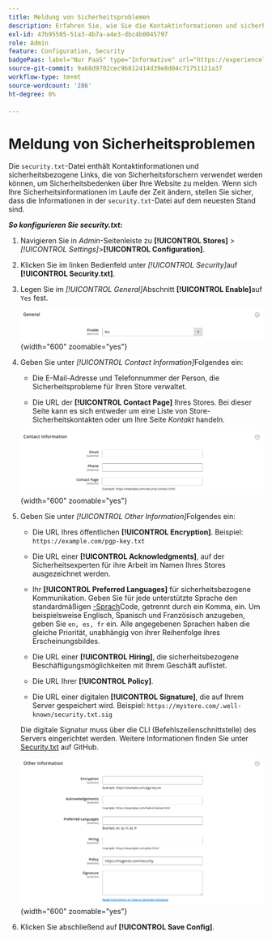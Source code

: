 ```yaml
---
title: Meldung von Sicherheitsproblemen
description: Erfahren Sie, wie Sie die Kontaktinformationen und sicherheitsbezogenen Links konfigurieren, die von Sicherheitsforschern verwendet werden können, um Sicherheitsbedenken bezüglich Ihrer Site zu melden.
exl-id: 47b95505-51a3-4b7a-a4e3-dbc4b0045797
role: Admin
feature: Configuration, Security
badgePaas: label="Nur PaaS" type="Informative" url="https://experienceleague.adobe.com/de/docs/commerce/user-guides/product-solutions" tooltip="Gilt nur für Adobe Commerce in Cloud-Projekten (von Adobe verwaltete PaaS-Infrastruktur) und lokale Projekte."
source-git-commit: 9a68d9702cec9b812414d39e8d04c71751121a37
workflow-type: tm+mt
source-wordcount: '286'
ht-degree: 0%

---
```


# Meldung von Sicherheitsproblemen

Die `security.txt`-Datei enthält Kontaktinformationen und sicherheitsbezogene Links, die von Sicherheitsforschern verwendet werden können, um Sicherheitsbedenken über Ihre Website zu melden. Wenn sich Ihre Sicherheitsinformationen im Laufe der Zeit ändern, stellen Sie sicher, dass die Informationen in der `security.txt`-Datei auf dem neuesten Stand sind.

**_So konfigurieren Sie security.txt:_**

1. Navigieren Sie in _Admin_-Seitenleiste zu **[!UICONTROL Stores]** > _[!UICONTROL Settings]_>**[!UICONTROL Configuration]**.

1. Klicken Sie im linken Bedienfeld unter _[!UICONTROL Security]_&#x200B;auf **[!UICONTROL Security.txt]**.

1. Legen Sie im _[!UICONTROL General]_&#x200B;Abschnitt **[!UICONTROL Enable]**&#x200B;auf `Yes` fest.

   ![Allgemeine Sicherheitskonfiguration](../configuration-reference/security/assets/txt-general.png){width="600" zoomable="yes"}

1. Geben Sie unter _[!UICONTROL Contact Information]_&#x200B;Folgendes ein:

   - Die E-Mail-Adresse und Telefonnummer der Person, die Sicherheitsprobleme für Ihren Store verwaltet.

   - Die URL der **[!UICONTROL Contact Page]** Ihres Stores. Bei dieser Seite kann es sich entweder um eine Liste von Store-Sicherheitskontakten oder um Ihre Seite _Kontakt_ handeln.

   ![Konfiguration der Kontaktinformationen](../configuration-reference/security/assets/txt-contact-info.png){width="600" zoomable="yes"}

1. Geben Sie unter _[!UICONTROL Other Information]_&#x200B;Folgendes ein:

   - Die URL Ihres öffentlichen **[!UICONTROL Encryption]**. Beispiel: `https://example.com/pgp-key.txt`

   - Die URL einer **[!UICONTROL Acknowledgments]**, auf der Sicherheitsexperten für ihre Arbeit im Namen Ihres Stores ausgezeichnet werden.

   - Ihr **[!UICONTROL Preferred Languages]** für sicherheitsbezogene Kommunikation. Geben Sie für jede unterstützte Sprache den standardmäßigen [-Sprach](https://en.wikipedia.org/wiki/List_of_ISO_639-1_codes)Code, getrennt durch ein Komma, ein. Um beispielsweise Englisch, Spanisch und Französisch anzugeben, geben Sie `en, es, fr` ein. Alle angegebenen Sprachen haben die gleiche Priorität, unabhängig von ihrer Reihenfolge ihres Erscheinungsbildes.

   - Die URL einer **[!UICONTROL Hiring]**, die sicherheitsbezogene Beschäftigungsmöglichkeiten mit Ihrem Geschäft auflistet.

   - Die URL Ihrer **[!UICONTROL Policy]**.

   - Die URL einer digitalen **[!UICONTROL Signature]**, die auf Ihrem Server gespeichert wird. Beispiel: `https://mystore.com/.well-known/security.txt.sig`

   Die digitale Signatur muss über die CLI (Befehlszeilenschnittstelle) des Servers eingerichtet werden. Weitere Informationen finden Sie unter [Security.txt](https://github.com/magento/security-package/blob/1.0-develop/Securitytxt/README.md) auf GitHub.

   ![Weitere Informationen](../configuration-reference/security/assets/txt-other-info.png){width="600" zoomable="yes"}

1. Klicken Sie abschließend auf **[!UICONTROL Save Config]**.
